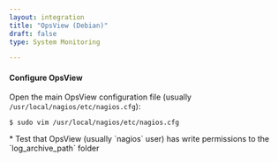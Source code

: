 ```yaml
---
layout: integration 
title: "OpsView (Debian)"
draft: false
type: System Monitoring

---
```


<!-- docs-include _integrations/agent-common/install/generic.md:::SOURCE_SYSTEM_NAME=OpsView:::PLATFORM_NAME=Debian:::PLATFORM_LOWER=debian -->

<!-- section-separator -->

#### Configure OpsView
Open the main OpsView configuration file (usually `/usr/local/nagios/etc/nagios.cfg`):

	$ sudo vim /usr/local/nagios/etc/nagios.cfg

<!-- docs-include _integrations/agent-common/configure-service/generic.md:::PLATFORM=debian:::SERVICE_NAME=nagios -->* Test that OpsView (usually `nagios` user) has write permissions to the `log_archive_path` folder

<!-- docs-include _integrations/agent-common/configure-service/restart-debian.md:::SERVICE_LOWER=opsview:::SERVICENAME=OpsView -->

<!-- section-separator -->

<!-- docs-include _integrations/agent-common/configure-agent/generic.md:::SOURCE_SYSTEM_NAME=OpsView:::SOURCE_SYSTEM_UPPER=OPSVIEW:::SOURCE_SYSTEM_LOWER=opsview:::SOURCE_SYSTEM_FOLDER=nagios:::LOGFILE=nagios -->
    
<!-- docs-include _integrations/agent-common/configure-agent/permissions.md -->

<!-- section-separator -->

<!-- docs-include _integrations/agent-common/start-and-summary/generic.md:::SOURCE_SYSTEM_NAME=OpsView:::PLATFORM=debian -->

